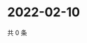 # 2022-02-10

共 0 条

<!-- BEGIN WEIBO -->
<!-- 最后更新时间 Thu Feb 10 2022 20:01:56 GMT+0800 (China Standard Time) -->

<!-- END WEIBO -->
